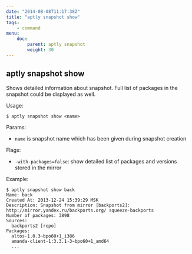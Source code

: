 ```yaml
---
date: "2014-08-08T11:17:38Z"
title: "aptly snapshot show"
tags:
    - command
menu:
    doc:
        parent: aptly snapshot
        weight: 30
---
```


aptly snapshot show
-------------------

Shows detailed information about snapshot. Full list of packages in the
snapshot could be displayed as well.

Usage:

    $ aptly snapshot show <name>

Params:

-   `name` is snapshot name which has been given during snapshot
    creation

Flags:

-   `-with-packages=false`: show detailed list of packages and versions
    stored in the mirror

Example:

    $ aptly snapshot show back
    Name: back
    Created At: 2013-12-24 15:39:29 MSK
    Description: Snapshot from mirror [backports2]: http://mirror.yandex.ru/backports.org/ squeeze-backports
    Number of packages: 3898
    Sources:
      backports2 [repo]
    Packages:
      altos-1.0.3~bpo60+1_i386
      amanda-client-1:3.3.1-3~bpo60+1_amd64
      ...

 
